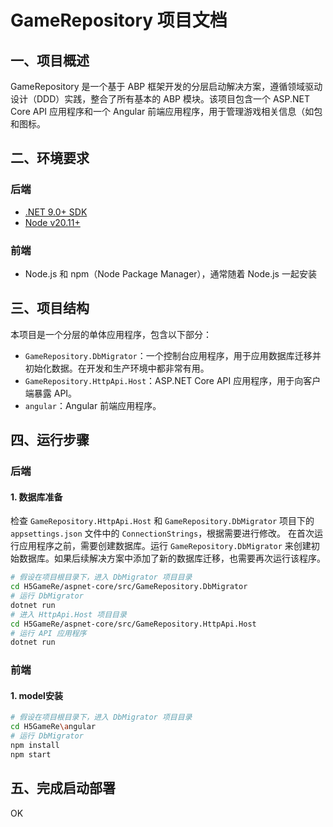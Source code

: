 # GameRepository 项目文档

## 一、项目概述
GameRepository 是一个基于 ABP 框架开发的分层启动解决方案，遵循领域驱动设计（DDD）实践，整合了所有基本的 ABP 模块。该项目包含一个 ASP.NET Core API 应用程序和一个 Angular 前端应用程序，用于管理游戏相关信息（如包和图标。

## 二、环境要求
### 后端
- [.NET 9.0+ SDK](https://dotnet.microsoft.com/download/dotnet)
- [Node v20.11+](https://nodejs.org/en)

### 前端
- Node.js 和 npm（Node Package Manager），通常随着 Node.js 一起安装

## 三、项目结构
本项目是一个分层的单体应用程序，包含以下部分：
- `GameRepository.DbMigrator`：一个控制台应用程序，用于应用数据库迁移并初始化数据。在开发和生产环境中都非常有用。
- `GameRepository.HttpApi.Host`：ASP.NET Core API 应用程序，用于向客户端暴露 API。
- `angular`：Angular 前端应用程序。

## 四、运行步骤

### 后端
#### 1. 数据库准备
检查 `GameRepository.HttpApi.Host` 和 `GameRepository.DbMigrator` 项目下的 `appsettings.json` 文件中的 `ConnectionStrings`，根据需要进行修改。
在首次运行应用程序之前，需要创建数据库。运行 `GameRepository.DbMigrator` 来创建初始数据库。如果后续解决方案中添加了新的数据库迁移，也需要再次运行该程序。
```bash
# 假设在项目根目录下，进入 DbMigrator 项目目录
cd H5GameRe/aspnet-core/src/GameRepository.DbMigrator
# 运行 DbMigrator
dotnet run
# 进入 HttpApi.Host 项目目录
cd H5GameRe/aspnet-core/src/GameRepository.HttpApi.Host
# 运行 API 应用程序
dotnet run
```
### 前端
#### 1. model安装
```bash
# 假设在项目根目录下，进入 DbMigrator 项目目录
cd H5GameRe\angular
# 运行 DbMigrator
npm install
npm start
```
## 五、完成启动部署
OK


